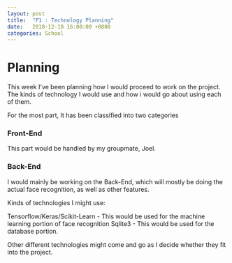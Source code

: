 ```yaml
---
layout: post
title:  "P1 : Technology Planning"
date:   2018-12-18 16:00:00 +0800
categories: School
---
```


# Planning

This week I've been planning how I would proceed to work on the project.  The kinds of technology I would use and how i would go about using each of them.

For the most part, It has been classified into two categories

### Front-End
This part would be handled by my groupmate, Joel.

### Back-End
I would mainly be working on the Back-End, which will mostly be doing the actual face recognition, as well as other features.


Kinds of technologies I might use:


Tensorflow/Keras/Scikit-Learn - This would be used for the machine learning portion of face recognition
Sqlite3 - This would be used for the database portion.


Other different technologies might come and go as I decide whether they fit into the project.

